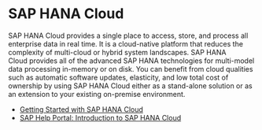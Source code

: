 # SAP HANA Cloud

SAP HANA Cloud provides a single place to access, store, and process all enterprise data in real time. It is a cloud-native platform that reduces the complexity of multi-cloud or hybrid system landscapes. SAP HANA Cloud provides all of the advanced SAP HANA technologies for multi-model data processing in-memory or on disk. You can benefit from cloud qualities such as automatic software updates, elasticity, and low total cost of ownership by using SAP HANA Cloud either as a stand-alone solution or as an extension to your existing on-premise environment.

- [Getting Started with SAP HANA Cloud](https://saphanajourney.com/hana-cloud/learning-article/what-is-sap-hana-cloud/)
- [SAP Help Portal: Introduction to SAP HANA Cloud](https://help.sap.com/docs/HANA_CLOUD)
